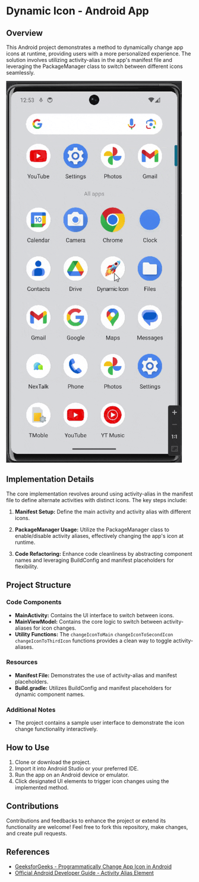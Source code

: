 # Dynamic Icon - Android App

## Overview
This Android project demonstrates a method to dynamically change app icons at runtime, providing users with a more personalized experience. The solution involves utilizing activity-alias in the app's manifest file and leveraging the PackageManager class to switch between different icons seamlessly.

![Sample GIF](https://github.com/deeprajMajumder/DynamicIcon/blob/master/dynamicIconGif.gif)


## Implementation Details

The core implementation revolves around using activity-alias in the manifest file to define alternate activities with distinct icons. The key steps include:

1. **Manifest Setup:** Define the main activity and activity alias with different icons.

2. **PackageManager Usage:** Utilize the PackageManager class to enable/disable activity aliases, effectively changing the app's icon at runtime.

3. **Code Refactoring:** Enhance code cleanliness by abstracting component names and leveraging BuildConfig and manifest placeholders for flexibility.

## Project Structure

### Code Components
- **MainActivity:** Contains the UI interface to switch between icons.
- **MainViewModel:** Contains the core logic to switch between activity-aliases for icon changes.
- **Utility Functions:** The `changeIconToMain` `changeIconToSecondIcon` `changeIconToThirdIcon` functions provides a clean way to toggle activity-aliases.

### Resources
- **Manifest File:** Demonstrates the use of activity-alias and manifest placeholders.
- **Build.gradle:** Utilizes BuildConfig and manifest placeholders for dynamic component names.

### Additional Notes
- The project contains a sample user interface to demonstrate the icon change functionality interactively.

## How to Use

1. Clone or download the project.
2. Import it into Android Studio or your preferred IDE.
3. Run the app on an Android device or emulator.
4. Click designated UI elements to trigger icon changes using the implemented method.

## Contributions

Contributions and feedbacks to enhance the project or extend its functionality are welcome! Feel free to fork this repository, make changes, and create pull requests.

## References

- [GeeksforGeeks - Programmatically Change App Icon in Android](https://www.geeksforgeeks.org/how-to-change-app-icon-of-android-programmatically-in-android/)
- [Official Android Developer Guide - Activity Alias Element](https://developer.android.com/guide/topics/manifest/activity-alias-element)







